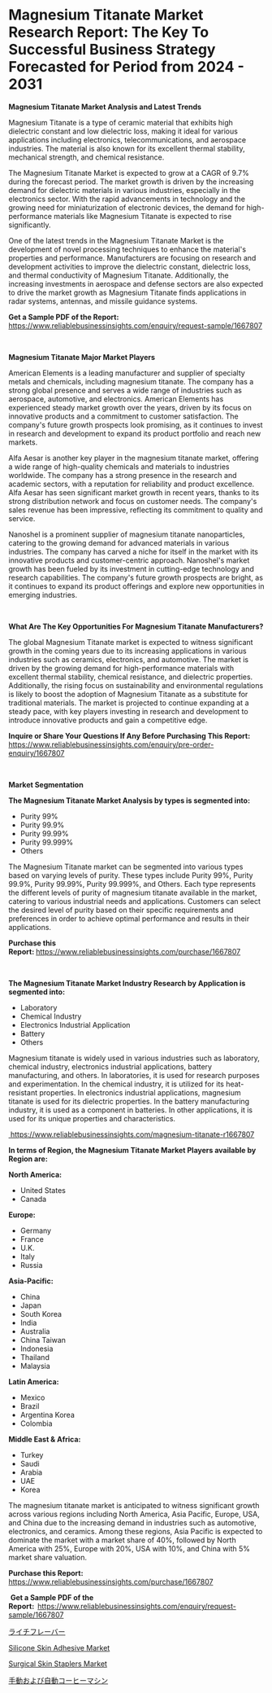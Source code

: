 <p><h1>Magnesium Titanate Market Research Report: The Key To Successful Business Strategy Forecasted for Period from 2024 - 2031</h1></p><p><strong>Magnesium Titanate Market Analysis and Latest Trends</strong></p>
<p><p>Magnesium Titanate is a type of ceramic material that exhibits high dielectric constant and low dielectric loss, making it ideal for various applications including electronics, telecommunications, and aerospace industries. The material is also known for its excellent thermal stability, mechanical strength, and chemical resistance.</p><p>The Magnesium Titanate Market is expected to grow at a CAGR of 9.7% during the forecast period. The market growth is driven by the increasing demand for dielectric materials in various industries, especially in the electronics sector. With the rapid advancements in technology and the growing need for miniaturization of electronic devices, the demand for high-performance materials like Magnesium Titanate is expected to rise significantly.</p><p>One of the latest trends in the Magnesium Titanate Market is the development of novel processing techniques to enhance the material's properties and performance. Manufacturers are focusing on research and development activities to improve the dielectric constant, dielectric loss, and thermal conductivity of Magnesium Titanate. Additionally, the increasing investments in aerospace and defense sectors are also expected to drive the market growth as Magnesium Titanate finds applications in radar systems, antennas, and missile guidance systems.</p></p>
<p><strong>Get a Sample PDF of the Report:&nbsp;</strong> <a href="https://www.reliablebusinessinsights.com/enquiry/request-sample/1667807">https://www.reliablebusinessinsights.com/enquiry/request-sample/1667807</a></p>
<p>&nbsp;</p>
<p><strong>Magnesium Titanate Major Market Players</strong></p>
<p><p>American Elements is a leading manufacturer and supplier of specialty metals and chemicals, including magnesium titanate. The company has a strong global presence and serves a wide range of industries such as aerospace, automotive, and electronics. American Elements has experienced steady market growth over the years, driven by its focus on innovative products and a commitment to customer satisfaction. The company's future growth prospects look promising, as it continues to invest in research and development to expand its product portfolio and reach new markets.</p><p>Alfa Aesar is another key player in the magnesium titanate market, offering a wide range of high-quality chemicals and materials to industries worldwide. The company has a strong presence in the research and academic sectors, with a reputation for reliability and product excellence. Alfa Aesar has seen significant market growth in recent years, thanks to its strong distribution network and focus on customer needs. The company's sales revenue has been impressive, reflecting its commitment to quality and service.</p><p>Nanoshel is a prominent supplier of magnesium titanate nanoparticles, catering to the growing demand for advanced materials in various industries. The company has carved a niche for itself in the market with its innovative products and customer-centric approach. Nanoshel's market growth has been fueled by its investment in cutting-edge technology and research capabilities. The company's future growth prospects are bright, as it continues to expand its product offerings and explore new opportunities in emerging industries.</p></p>
<p>&nbsp;</p>
<p><strong>What Are The Key Opportunities For Magnesium Titanate Manufacturers?</strong></p>
<p><p>The global Magnesium Titanate market is expected to witness significant growth in the coming years due to its increasing applications in various industries such as ceramics, electronics, and automotive. The market is driven by the growing demand for high-performance materials with excellent thermal stability, chemical resistance, and dielectric properties. Additionally, the rising focus on sustainability and environmental regulations is likely to boost the adoption of Magnesium Titanate as a substitute for traditional materials. The market is projected to continue expanding at a steady pace, with key players investing in research and development to introduce innovative products and gain a competitive edge.</p></p>
<p><strong>Inquire or Share Your Questions If Any Before Purchasing This Report:</strong> <a href="https://www.reliablebusinessinsights.com/enquiry/pre-order-enquiry/1667807">https://www.reliablebusinessinsights.com/enquiry/pre-order-enquiry/1667807</a></p>
<p>&nbsp;</p>
<p><strong>Market Segmentation</strong></p>
<p><strong>The Magnesium Titanate Market Analysis by types is segmented into:</strong></p>
<p><ul><li>Purity 99%</li><li>Purity 99.9%</li><li>Purity 99.99%</li><li>Purity 99.999%</li><li>Others</li></ul></p>
<p><p>The Magnesium Titanate market can be segmented into various types based on varying levels of purity. These types include Purity 99%, Purity 99.9%, Purity 99.99%, Purity 99.999%, and Others. Each type represents the different levels of purity of magnesium titanate available in the market, catering to various industrial needs and applications. Customers can select the desired level of purity based on their specific requirements and preferences in order to achieve optimal performance and results in their applications.</p></p>
<p><strong>Purchase this Report:&nbsp;</strong><a href="https://www.reliablebusinessinsights.com/purchase/1667807">https://www.reliablebusinessinsights.com/purchase/1667807</a></p>
<p>&nbsp;</p>
<p><strong>The Magnesium Titanate Market Industry Research by Application is segmented into:</strong></p>
<p><ul><li>Laboratory</li><li>Chemical Industry</li><li>Electronics Industrial Application</li><li>Battery</li><li>Others</li></ul></p>
<p><p>Magnesium titanate is widely used in various industries such as laboratory, chemical industry, electronics industrial applications, battery manufacturing, and others. In laboratories, it is used for research purposes and experimentation. In the chemical industry, it is utilized for its heat-resistant properties. In electronics industrial applications, magnesium titanate is used for its dielectric properties. In the battery manufacturing industry, it is used as a component in batteries. In other applications, it is used for its unique properties and characteristics.</p></p>
<p><a href="https://www.reliablebusinessinsights.com/magnesium-titanate-r1667807">&nbsp;https://www.reliablebusinessinsights.com/magnesium-titanate-r1667807</a></p>
<p><strong>In terms of Region, the Magnesium Titanate Market Players available by Region are:</strong></p>
<p>
    <p> <strong> North America: </strong>
        <ul>
            <li>United States</li>
            <li>Canada</li>
        </ul>
        </p> 
    <p> <strong> Europe: </strong>
        <ul>
            <li>Germany</li>
            <li>France</li>
            <li>U.K.</li>
            <li>Italy</li>
            <li>Russia</li>
        </ul>
        </p> 
    <p> <strong> Asia-Pacific: </strong>
        <ul>
            <li>China</li>
            <li>Japan</li>
            <li>South Korea</li>
            <li>India</li>
            <li>Australia</li>
            <li>China Taiwan</li>
            <li>Indonesia</li>
            <li>Thailand</li>
            <li>Malaysia</li>
        </ul>
        </p> 
    <p> <strong> Latin America: </strong>
        <ul>
            <li>Mexico</li>
            <li>Brazil</li>
            <li>Argentina Korea</li>
            <li>Colombia</li>
        </ul>
        </p> 
    <p> <strong> Middle East & Africa: </strong>
        <ul>
            <li>Turkey</li>
            <li>Saudi</li>
            <li>Arabia</li>
            <li>UAE</li>
            <li>Korea</li>
        </ul>
    </p>
    </p>
<p><p>The magnesium titanate market is anticipated to witness significant growth across various regions including North America, Asia Pacific, Europe, USA, and China due to the increasing demand in industries such as automotive, electronics, and ceramics. Among these regions, Asia Pacific is expected to dominate the market with a market share of 40%, followed by North America with 25%, Europe with 20%, USA with 10%, and China with 5% market share valuation.</p></p>
<p><strong>Purchase this Report: </strong><a href="https://www.reliablebusinessinsights.com/purchase/1667807">https://www.reliablebusinessinsights.com/purchase/1667807</a></p>
<p>&nbsp;<strong>Get a Sample PDF of the Report:&nbsp;&nbsp;</strong><a href="https://www.reliablebusinessinsights.com/enquiry/request-sample/1667807">https://www.reliablebusinessinsights.com/enquiry/request-sample/1667807</a></p>
<p><strong></strong></p>
<p><p><a href="https://github.com/marbadji/Market-Research-Report-List-2/blob/main/1901039174248.md">ライチフレーバー</a></p><p><a href="https://github.com/pennyaldbrittonh658/Market-Research-Report-List-1/blob/main/silicone-skin-adhesive-market.md">Silicone Skin Adhesive Market</a></p><p><a href="https://github.com/dmmanir420/Market-Research-Report-List-1/blob/main/surgical-skin-staplers-market.md">Surgical Skin Staplers Market</a></p><p><a href="https://github.com/ddwcuskozol07187/Market-Research-Report-List-3/blob/main/6845265174247.md">手動および自動コーヒーマシン</a></p></p>